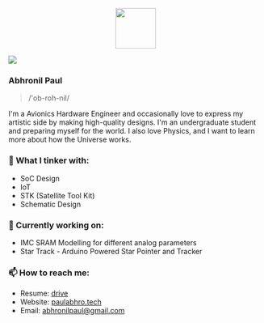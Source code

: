 <p align="center">
  <img height="80" src="https://www.pngall.com/wp-content/uploads/5/Vector-Astronaut-Helmet-PNG-Download-Image.png">
</p>

![](https://komarev.com/ghpvc/?username=PaulZeroOne&color=blueviolet&align=center)

  
### Abhronil Paul

> /'ob-roh-nil/

I'm a Avionics Hardware Engineer and occasionally love to express my artistic side by making high-quality designs. I'm an undergraduate student and preparing myself for the world. I also love Physics, and I want to learn more about how the Universe works.

### 🔧 What I tinker with:
- SoC Design
- IoT 
- STK (Satellite Tool Kit)
- Schematic Design

### 🏡 Currently working on:
- IMC SRAM Modelling for different analog parameters
- Star Track - Arduino Powered Star Pointer and Tracker

### 📫 How to reach me:
- Resume: [drive](https://drive.google.com/file/d/1Z0o3T0sx0YM0qBf2xXoqyCqIR3w-p89y/view?usp=sharing)
- Website: [paulabhro.tech](https://paulzeroone.github.io/Website/)
- Email: [abhronilpaul@gmail.com](mailto:abhronilpaul@gmail.com)

